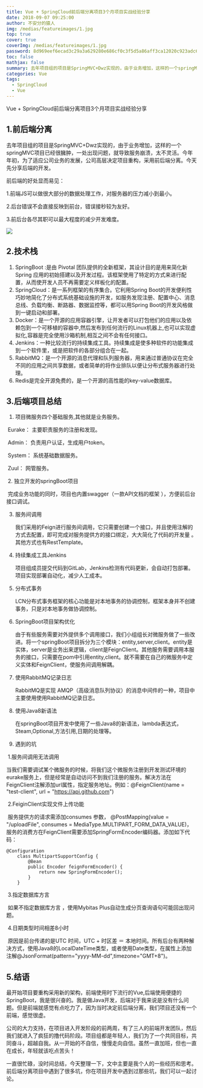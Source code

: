 ```yaml
---
title: Vue + SpringCloud前后端分离项目3个月项目实战经验分享
date: 2018-09-07 09:25:00
author: 不安分的猿人
img: /medias/featureimages/1.jpg
top: true
cover: true
coverImg: /medias/featureimages/1.jpg
password: 8d969eef6ecad3c29a3a629280e686cf0c3f5d5a86aff3ca12020c923adc6c92
toc: false
mathjax: false
summary: 去年项目组的项目是SpringMVC+Dwz实现的，由于业务增加，这样的一个springMVC项目已经很臃肿，一处出现问题
categories: Vue
tags:
  - SpringCloud
  - Vue
---
```

Vue + SpringCloud前后端分离项目3个月项目实战经验分享

## 1.前后端分离

去年项目组的项目是SpringMVC+Dwz实现的，由于业务增加，这样的一个springMVC项目已经很臃肿，一处出现问题，就导致服务崩溃，太不灵活。今年年初，为了适应公司业务的发展，公司高层决定项目重构，采用前后端分离。今天先分享后端的开发。

前后端的好处显而易见：

1.前端JS可以做很大部分的数据处理工作，对服务器的压力减小到最小。

2.后台错误不会直接反映到前台，错误接秒较为友好。

3.前后台各尽其职可以最大程度的减少开发难度。 

![](https://ae01.alicdn.com/kf/HTB1bAxsa1T2gK0jSZFvq6xnFXXaJ.jpg)

## 2.技术栈

1. SpringBoot :是由 Pivotal 团队提供的全新框架，其设计目的是用来简化新 Spring 应用的初始搭建以及开发过程。该框架使用了特定的方式来进行配置，从而使开发人员不再需要定义样板化的配置。
2. SpringCloud：是一系列框架的有序集合。它利用Spring Boot的开发便利性巧妙地简化了分布式系统基础设施的开发，如服务发现注册、配置中心、消息总线、负载均衡、断路器、数据监控等，都可以用Spring Boot的开发风格做到一键启动和部署。
3. Docker：是一个开源的应用容器引擎，让开发者可以打包他们的应用以及依赖包到一个可移植的容器中,然后发布到任何流行的Linux机器上,也可以实现虚拟化,容器是完全使用沙箱机制,相互之间不会有任何接口。
4. Jenkins：一种比较流行的持续集成工具。持续集成是使多种软件的功能集成到一个软件里，或是把软件的各部分组合在一起。 
5. RabbitMQ：是一个开源的消息代理和队列服务器，用来通过普通协议在完全不同的应用之间共享数据，或者简单的将作业排队以便让分布式服务器进行处理。
6. Redis是完全开源免费的，是一个开源的高性能的key-value数据库。

## 3.后端项目总结

1. 项目微服务四个基础服务,其他就是业务服务。

​               Eurake： 主要职责服务的注册和发现。

​               Admin： 负责用户认证，生成用户token。

​               System： 系统基础数据服务。

​               Zuul： 网管服务。

​    2. 独立开发的springBoot项目

​         完成业务功能的同时，项目也内置swagger（一款API文档的框架 ），方便前后台接口调试。

   3. 服务间调用

      我们采用的Feign进行服务间调用，它只需要创建一个接口，并且使用注解的方式去配置，即可完成对服务提供方的接口绑定，大大简化了代码的开发量 。其他方式也有RestTemplate。

   4. 持续集成工具Jenkins

      项目组成员提交代码到GitLab，Jenkins检测有代码更新，会自动打包部署。项目实现部署自动化，减少人工成本。

5. 分布式事务

   LCN分布式事务框架的核心功能是对本地事务的协调控制，框架本身并不创建事务，只是对本地事务做协调控制。

6. SpringBoot项目架构优化

   由于有些服务需要对外提供多个调用接口，我们小组组长对微服务做了一些改进。将一个springBoot项目拆分为三个模块：entity,server,client。entity是实体，server是业务出来逻辑，client是FeignClient。其他服务需要调用本服务的接口，只需要在pom中引用entity,client。就不需要在自己的微服务中定义实体和FeignClient，使服务间调用解耦。

7. 使用RabbitMQ记录日志

   RabbitMQ是实现 AMQP（高级消息队列协议）的消息中间件的一种，项目中主要使用使用RabbitMQ记录日志。

8. 使用Java8新语法

   在springBoot项目开发中使用了一些Java8的新语法，lambda表达式，Steam,Optional,方法引用,日期的处理等。

9. 遇到的坑

​       1.服务间调用无法调用

​        当我们需要调试某个微服务的时候，将我们这个微服务注册到开发测试环境的eurake服务上，但是经常是自动访问不到我们注册的服务。解决方法在FeignClient注解添加url属性，指定服务地址。例如：@FeignClient(name = "test-client", url = "https://api.github.com")

​       2.FeiginClient实现文件上传功能

​        服务提供方的请求需添加consumes 参数， @PostMapping(value = "/uploadFile", consumes = MediaType.MULTIPART_FORM_DATA_VALUE)，服务的消费方在FeignClient需要添加SpringFormEncoder编码器。添加如下代码：

```
@Configuration
    class MultipartSupportConfig {
        @Bean
        public Encoder feignFormEncoder() {
            return new SpringFormEncoder();
        }
    }
```

​         3.指定数据库方言

​          如果不指定数据库方言 ，使用Mybitas Plus自动生成分页查询语句可能回出现问题。

​        4.日期类型时间相差8小时

​           原因是前台传递的是UTC 时间，UTC + 时区差 ＝ 本地时间。所有后台有两种解决方式，使用Java8的LocalDateTime类型，或者使用Date类型，在属性上添加注解@JsonFormat(pattern="yyyy-MM-dd",timezone="GMT+8")。

## 5.结语

最开始项目要重构采用新的架构，前端使用时下流行的Vue,后端使用便捷的SpringBoot，我是很兴奋的。我是做Java开发，后端对于我来说是没有什么问题。但是前端就感觉有点吃力了，因为当时决定前后端分离，我们项目还没有一个前端，感觉很虚。

公司的大力支持，在项目进入开发阶段的前两周，有了三人的前端开发团队，然后我们就进入了疯狂的撸代码阶段。项目组都是年轻人，我们为了一个共同目标，共同奋斗，超越自我。从一开始的不自信，慢慢走向自信。虽然一直加班，但也一直在成长，年轻就该吃点苦头！

一直很忙碌，没时间总结，今天整理一下，文中主要是我个人的一些经历和思考。前后端分离项目中遇到了很多坑，你在项目开发中遇到过那些坑，我们可以一起讨论。